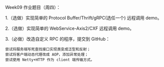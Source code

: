 Week09 作业题目（周四）：

1.（选做）实现简单的 Protocol Buffer/Thrift/gRPC(选任一个) 远程调用 demo。

2.（选做）实现简单的 WebService-Axis2/CXF 远程调用 demo。

3.（必做）改造自定义 RPC 的程序，提交到 GitHub：

    尝试将服务端写死查找接口实现类变成泛型和反射；
    尝试将客户端动态代理改成 AOP，添加异常处理；
    尝试使用 Netty+HTTP 作为 client 端传输方式。
